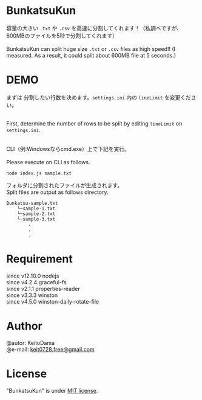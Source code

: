 # BunkatsuKun
容量の大きい `.txt` や `.csv` を高速に分割してくれます！（私調べですが、600MBのファイルを5秒で分割してくれます）<br><br>
BunkatsuKun can split huge size `.txt` or `.csv` files as high speed!! (I measured. As a result, it could split about 600MB file at 5 seconds.)

# DEMO
まずは 分割したい行数を決めます。`settings.ini` 内の `lineLimit` を変更ください。<br><br>

First, determine the number of rows to be split by editing `lineLimit` on `settings.ini`.<br><br>

CLI（例:Windowsならcmd.exe）上で下記を実行。<br><br>
Please execute on CLI as follows.

```console
node index.js sample.txt
```

フォルダに分割されたファイルが生成されます。<br>
Split files are output as follows directory.

```console
Bunkatsu-sample.txt
    └─sample-1.txt
    └─sample-2.txt
    └─sample-3.txt
        .
        .
        .
```

# Requirement
since v12.10.0 nodejs<br>
since v4.2.4 graceful-fs<br>
since v2.1.1 properties-reader<br>
since v3.3.3 winston<br>
since v4.5.0 winston-daily-rotate-file

# Author
@autor:     KeitoDama<br>
@e-mail:    [keit0728.free@gmail.com](mailto:keit0728.free@gmail.com)

# License
"BunkatsuKun" is under [MIT license](https://en.wikipedia.org/wiki/MIT_License).